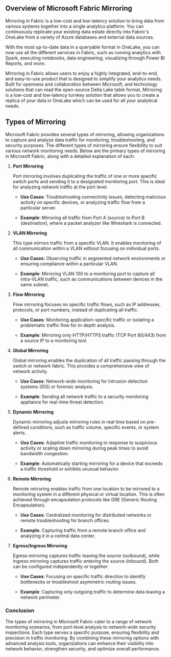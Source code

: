 ## Overview of Microsoft Fabric Mirroring

Mirroring in Fabric is a low-cost and low-latency solution to bring data from various systems together into a single analytics platform. You can continuously replicate your existing data estate directly into Fabric's OneLake from a variety of Azure databases and external data sources.

With the most up-to-date data in a queryable format in OneLake, you can now use all the different services in Fabric, such as running analytics with Spark, executing notebooks, data engineering, visualizing through Power BI Reports, and more.

Mirroring in Fabric allows users to enjoy a highly integrated, end-to-end, and easy-to-use product that is designed to simplify your analytics needs. Built for openness and collaboration between Microsoft, and technology solutions that can read the open-source Delta Lake table format, Mirroring is a low-cost and low-latency turnkey solution that allows you to create a replica of your data in OneLake which can be used for all your analytical needs.



## Types of Mirroring 

Microsoft Fabric provides several types of mirroring, allowing organizations to capture and analyze data traffic for monitoring, troubleshooting, and security purposes. The different types of mirroring ensure flexibility to suit various network monitoring needs. Below are the primary types of mirroring in Microsoft Fabric, along with a detailed explanation of each:


1. **Port Mirroring**  

    Port mirroring involves duplicating the traffic of one or more specific switch ports and sending it to a designated monitoring port. This is ideal for analyzing network traffic at the port level.  

    - **Use Cases**: Troubleshooting connectivity issues, detecting malicious activity on specific devices, or analyzing traffic flow from a particular server.  

    - **Example**: Mirroring all traffic from Port A (source) to Port B (destination), where a packet analyzer like Wireshark is connected.


2. **VLAN Mirroring**

    This type mirrors traffic from a specific VLAN. It enables monitoring of all communication within a VLAN without focusing on individual ports.  

    - **Use Cases**: Observing traffic in segmented network environments or ensuring compliance within a particular VLAN.  

    - **Example**: Mirroring VLAN 100 to a monitoring port to capture all intra-VLAN traffic, such as communications between devices in the same subnet.


3. **Flow Mirroring** 

    Flow mirroring focuses on specific traffic flows, such as IP addresses, protocols, or port numbers, instead of duplicating all traffic.  

    - **Use Cases**: Monitoring application-specific traffic or isolating a problematic traffic flow for in-depth analysis.  

    - **Example**: Mirroring only HTTP/HTTPS traffic (TCP Port 80/443) from a source IP to a monitoring tool.


4. **Global Mirroring**  

    Global mirroring enables the duplication of all traffic passing through the switch or network fabric. This provides a comprehensive view of network activity.  

    - **Use Cases**: Network-wide monitoring for intrusion detection systems (IDS) or forensic analysis.  

    - **Example**: Sending all network traffic to a security monitoring appliance for real-time threat detection.


5. **Dynamic Mirroring** 

    Dynamic mirroring adjusts mirroring rules in real time based on pre-defined conditions, such as traffic volume, specific events, or system alerts. 

    - **Use Cases**: Adaptive traffic monitoring in response to suspicious activity or scaling down mirroring during peak times to avoid bandwidth congestion.  

    - **Example**: Automatically starting mirroring for a device that exceeds a traffic threshold or exhibits unusual behavior.


6. **Remote Mirroring**  

    Remote mirroring enables traffic from one location to be mirrored to a monitoring system in a different physical or virtual location. This is often achieved through encapsulation protocols like GRE (Generic Routing Encapsulation).  

    - **Use Cases**: Centralized monitoring for distributed networks or remote troubleshooting for branch offices.

    - **Example**: Capturing traffic from a remote branch office and analyzing it in a central data center.


7. **Egress/Ingress Mirroring**  

    Egress mirroring captures traffic leaving the source (outbound), while ingress mirroring captures traffic entering the source (inbound). Both can be configured independently or together.  

    - **Use Cases**: Focusing on specific traffic direction to identify bottlenecks or troubleshoot asymmetric routing issues.  

    - **Example**: Capturing only outgoing traffic to determine data leaving a network perimeter.


### Conclusion  

The types of mirroring in Microsoft Fabric cater to a range of network monitoring scenarios, from port-level analysis to network-wide security inspections. Each type serves a specific purpose, ensuring flexibility and precision in traffic monitoring. By combining these mirroring options with advanced analysis tools, organizations can enhance their visibility into network behavior, strengthen security, and optimize overall performance.
